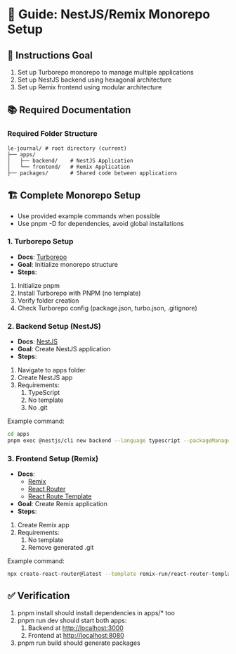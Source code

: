 # 🚀 Guide: NestJS/Remix Monorepo Setup

## 🎯 Instructions Goal

1. Set up Turborepo monorepo to manage multiple applications
2. Set up NestJS backend using hexagonal architecture
3. Set up Remix frontend using modular architecture

## 📚 Required Documentation

### Required Folder Structure

```
le-journal/ # root directory (current)
├── apps/
│   ├── backend/    # NestJS Application
│   └── frontend/   # Remix Application
├── packages/       # Shared code between applications
```

## 🏗️ Complete Monorepo Setup

- Use provided example commands when possible
- Use pnpm -D for dependencies, avoid global installations

### 1. Turborepo Setup

- **Docs**: [Turborepo](https://turbo.build/repo/docs/crafting-your-repository)
- **Goal**: Initialize monorepo structure
- **Steps**:

1. Initialize pnpm
2. Install Turborepo with PNPM (no template)
3. Verify folder creation
4. Check Turborepo config (package.json, turbo.json, .gitignore)

### 2. Backend Setup (NestJS)

- **Docs**: [NestJS](https://docs.nestjs.com/first-steps)
- **Goal**: Create NestJS application
- **Steps**:

1. Navigate to apps folder
2. Create NestJS app
3. Requirements:
   1. TypeScript
   2. No template
   3. No .git

Example command:

```bash
cd apps
pnpm exec @nestjs/cli new backend --language typescript --packageManager pnpm --strict --skipGit
```

### 3. Frontend Setup (Remix)

- **Docs**:
  - [Remix](https://remix.run/docs/en/main/start/quickstart)
  - [React Router](https://reactrouter.com/start/framework/installation)
  - [React Route Template](https://github.com/remix-run/react-router-templates/tree/main/default)
- **Goal**: Create Remix application
- **Steps**:

1. Create Remix app
2. Requirements:
   1. No template
   2. Remove generated .git

Example command:

```bash
npx create-react-router@latest --template remix-run/react-router-templates/default frontend --package-manager pnpm --no-install --no-git-init
```

## ✅ Verification

1. pnpm install should install dependencies in apps/* too
2. pnpm run dev should start both apps:
   1. Backend at <http://localhost:3000>
   2. Frontend at <http://localhost:8080>
3. pnpm run build should generate packages
